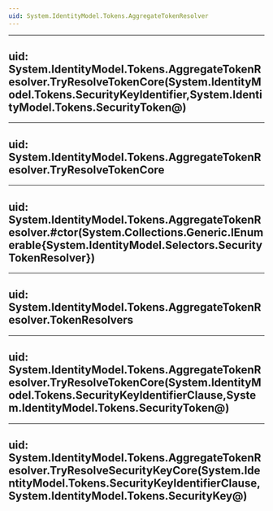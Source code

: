 ```yaml
---
uid: System.IdentityModel.Tokens.AggregateTokenResolver
---
```


---
uid: System.IdentityModel.Tokens.AggregateTokenResolver.TryResolveTokenCore(System.IdentityModel.Tokens.SecurityKeyIdentifier,System.IdentityModel.Tokens.SecurityToken@)
---

---
uid: System.IdentityModel.Tokens.AggregateTokenResolver.TryResolveTokenCore
---

---
uid: System.IdentityModel.Tokens.AggregateTokenResolver.#ctor(System.Collections.Generic.IEnumerable{System.IdentityModel.Selectors.SecurityTokenResolver})
---

---
uid: System.IdentityModel.Tokens.AggregateTokenResolver.TokenResolvers
---

---
uid: System.IdentityModel.Tokens.AggregateTokenResolver.TryResolveTokenCore(System.IdentityModel.Tokens.SecurityKeyIdentifierClause,System.IdentityModel.Tokens.SecurityToken@)
---

---
uid: System.IdentityModel.Tokens.AggregateTokenResolver.TryResolveSecurityKeyCore(System.IdentityModel.Tokens.SecurityKeyIdentifierClause,System.IdentityModel.Tokens.SecurityKey@)
---
